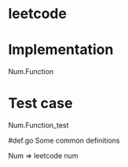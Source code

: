 # leetcode

# Implementation
Num.Function

# Test case
Num.Function_test

#def.go
Some common definitions

Num => leetcode num